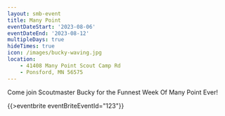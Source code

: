 ```yaml
---
layout: smb-event
title: Many Point
eventDateStart: '2023-08-06'
eventDateEnd: '2023-08-12'
multipleDays: true
hideTimes: true
icon: /images/bucky-waving.jpg
location:
    - 41408 Many Point Scout Camp Rd
    - Ponsford, MN 56575
---
```


Come join Scoutmaster Bucky for the Funnest Week Of Many Point Ever!

{{>eventbrite eventBriteEventId="123"}}
